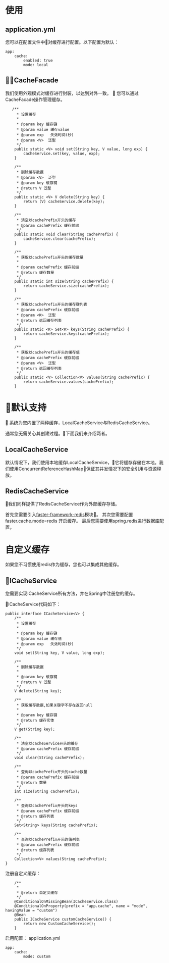 # 使用

## application.yml

您可以在配置文件中对缓存进行配置。以下配置为默认：

```
app:
    cache:
        enabled: true
        mode: local
```

## CacheFacade

我们使用外观模式对缓存进行封装，以达到对外一致。

您可以通过CacheFacade操作管理缓存。

```
   /**
     * 设置缓存
     *
     * @param key 缓存键
     * @param value 缓存value
     * @param exp   失效时间(秒)
     * @param <V>  泛型
     */
    public static <V> void set(String key, V value, long exp) {
        cacheService.set(key, value, exp);
    }

    /**
     * 删除缓存数据
     * @param <V>  泛型
     * @param key 缓存键
     * @return V 泛型
     */
    public static <V> V delete(String key) {
        return (V) cacheService.delete(key);
    }

    /**
     * 清空以cachePrefix开头的缓存
     * @param cachePrefix 缓存前缀
     */
    public static void clear(String cachePrefix) {
        cacheService.clear(cachePrefix);
    }

    /**
     * 获取以cachePrefix开头的缓存数量
     *
     * @param cachePrefix 缓存前缀
     * @return 缓存数量
     */
    public static int size(String cachePrefix) {
        return cacheService.size(cachePrefix);
    }

    /**
     * 获取以cachePrefix开头的缓存键列表
     * @param cachePrefix 缓存前缀
     * @param <K>  泛型
     * @return 返回缓存列表
     */
    public static <K> Set<K> keys(String cachePrefix) {
        return cacheService.keys(cachePrefix);
    }

    /**
     * 获取以cachePrefix开头的缓存值
     * @param cachePrefix 缓存前缀
     * @param <V>  泛型
     * @return 返回缓存列表
     */
    public static <V> Collection<V> values(String cachePrefix) {
        return cacheService.values(cachePrefix);
    }
```

# 默认支持

系统为您内置了两种缓存，LocalCacheService与RedisCacheService。

通常您无需关心其创建过程。下面我们来介绍两者。

## LocalCacheService

默认情况下，我们使用本地缓存LocalCacheService，它将缓存存储在本地。我们使用ConcurrentReferenceHashMap保证其并发情况下的安全引用与资源释放。

## RedisCacheService

我们同样提供了RedisCacheService作为外部缓存存储。

首先您需要引入[faster-framework-redis](/modules/redis/README.html)模块。
其次您需要配置 faster.cache.mode=redis 开启缓存。
最后您需要使用spring.redis进行数据库配置。

# 自定义缓存

如果您不习惯使用redis作为缓存，您也可以集成其他缓存。

## ICacheService

您需要实现ICacheService所有方法，并在Spring中注册您的缓存。

ICacheService代码如下：

```
public interface ICacheService<V> {
    /**
     * 设置缓存
     *
     * @param key 缓存键
     * @param value 缓存值
     * @param exp   失效时间(秒)
     */
    void set(String key, V value, long exp);

    /**
     * 删除缓存数据
     *
     * @param key 缓存键
     * @return V 泛型
     */
    V delete(String key);

    /**
     * 获取缓存数据,如果关键字不存在返回null
     *
     * @param key 缓存键
     * @return 缓存实体
     */
    V get(String key);

    /**
     * 清空以cacheService开头的缓存
     * @param cachePrefix 缓存前缀
     */
    void clear(String cachePrefix);

    /**
     * 查询以cachePrefix开头的cache数量
     * @param cachePrefix 缓存前缀
     * @return 数量
     */
    int size(String cachePrefix);

    /**
     * 查询以cachePrefix开头的keys
     * @param cachePrefix 缓存前缀
     * @return 缓存列表
     */
    Set<String> keys(String cachePrefix);

    /**
     * 查询以cachePrefix开头的值列表
     * @param cachePrefix 缓存前缀
     * @return 缓存列表
     */
    Collection<V> values(String cachePrefix);
}
```


注册自定义缓存：

```
    /**
     *
     * @return 自定义缓存
     */
    @ConditionalOnMissingBean(ICacheService.class)
    @ConditionalOnProperty(prefix = "app.cache", name = "mode", havingValue = "custom")
    @Bean
    public ICacheService customCacheService() {
        return new CustomCacheService();
    }
```

启用配置：
application.yml

```
app:
    cache:
        mode: custom
```